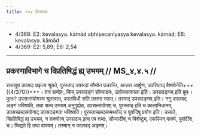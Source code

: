 ```yaml
---
title: १०४ टिप्पणयः

---
```

- 4/368: E2: kevalasya. kāmād abhiṣecanīyasya kevalasya. kāmād; E6: kevalasya. kāmād
- 4/369: E2: 5,89; E6: 2,54

____________________________________________


## प्रकरणाविभागे च विप्रतिषिद्धं ह्य् उभयम् // MS_४,४.५ //

राजसूय उपसदः प्रकृत्य श्रूयते, पुरस्ताद् उपसदां सौम्येन प्रचरन्ति, अन्तरा त्वाष्ट्रेण, उपरिष्टाद् वैष्णवेनेति+++({4/370})+++। तत्र सन्देहः, किम् उपसदङ्गं सौम्यादयः, उतोपसत्काला इति। उपसदङ्गम् इति ब्रूमः। कुतः? उपसत्संयोगस्य श्रुतत्वात्, कालविधौ सति लक्षणा स्यात्। तस्माद् उपसदङ्गम् इति।
ननु कालवद् अङ्गं भविष्यति, तथा सत्य् उभयम् अनुगृह्येत, उपसत्संयोगश् च, पुरस्ताद् इति च कालाभिधानम्, उपसच्छब्दसंयोगाद् उपसदङ्गता भविष्यति। पुरस्ताच्छब्दसामर्थ्याच् च पूर्वादिषु प्रयोग इति। उच्यते, विप्रतिषिद्धं ह्य् उभयम्, न शक्नोत्य् उपसदाम् इत्य् एष शब्दः, सौम्यादींश् च विशेष्टुम्, एकस्मिन् वाक्ये, पूर्वादींश् च। भिद्यते हि तथा वाक्यम्। तस्मान् न कालवद् अङ्गम्।